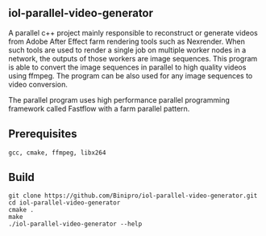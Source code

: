 ## iol-parallel-video-generator

A parallel c++ project mainly responsible to reconstruct or generate videos from Adobe After Effect farm rendering
tools such as Nexrender. When such tools are used to render a single job on multiple worker nodes in a network, 
the outputs of those workers are image sequences. This program is able to convert the image sequences in parallel
to high quality videos using ffmpeg. The program can be also used for any image sequences to video conversion.

The parallel program uses high performance parallel programming framework called Fastflow with a farm parallel pattern.

## Prerequisites

```
gcc, cmake, ffmpeg, libx264
```
 ## Build
 ```
 git clone https://github.com/Binipro/iol-parallel-video-generator.git
 cd iol-parallel-video-generator
 cmake .
 make
 ./iol-parallel-video-generator --help
 ```
